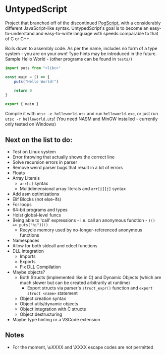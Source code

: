 # UntypedScript

Project that branched off of the discontinued [PogScript](https://github.com/User0332/PogScript), with a considerably different JavaScript-like syntax. UntypedScript's goal is to become an easy-to-understand and easy-to-write language with speeds comparable to that of C or C++.

Boils down to assembly code. As per the name, includes no form of a type system - you are on your own! Type hints may be introduced in the future. Sample Hello World - (other programs can be found in `tests/`)

```js
import puts from "<libc>"

const main = () => {
	puts("Hello World!")

	return 0
}

export { main }
```

Compile it with `utsc -e helloworld.uts` and run `helloworld.exe`, or just run `utsc -r helloworld.uts`! (You need NASM and MinGW installed - currently only tested on Windows)

## Next on the list to do:

- Test on Linux system
- Error throwing that actually shows the correct line
- Solve recursion errors in parser
- Remove weird parser bugs that result in a lot of errors
- Floats
- Array Literals
	- `arr[i]` syntax
	- Multidimensional array literals and `arr[i][j]` syntax
- Add asm optimizations
- Elif Blocks (not else-ifs)
- For loops
- 64-bit programs and types
- Hoist global-level funcs
- Being able to 'call' expressions - i.e. call an anonymous function - `(() => puts("hi"))()`
	- Recycle memory used by no-longer-referenced anonymous functions
- Namespaces
- Allow for both stdcall and cdecl functions
- DLL integration
	- Imports
	- Exports
	- Fix DLL Compilation
- Maybe objects?
	- Both Structs (implemented like in C) and Dynamic Objects (which are much slower but can be created arbitrarily at runtime)
		- Export structs via parser's `struct_expr()` function and `export struct <name>` statement
	- Object creation syntax
	- Object utils/dynamic objects
	- Object integration with C structs
	- Object destructuring
- Maybe type hinting or a VSCode extension

## Notes

- For the moment, \uXXXX and \XXXX escape codes are not permitted

